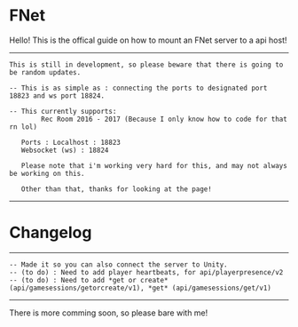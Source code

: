# FNet
Hello! This is the offical guide on how to mount an FNet server to a api host!

--------------------------------------------------------------------------------------

	This is still in development, so please beware that there is going to be random updates.

	-- This is as simple as : connecting the ports to designated port 18823 and ws port 18824.

	-- This currently supports: 
	        Rec Room 2016 - 2017 (Because I only know how to code for that rn lol)

   	   Ports : Localhost : 18823 
   	   Websocket (ws) : 18824
	   
	   Please note that i'm working very hard for this, and may not always be working on this.
	   
	   Other than that, thanks for looking at the page!

--------------------------------------------------------------------------------------

# Changelog
--------------------------------------------------------------------------------------
	-- Made it so you can also connect the server to Unity.
	-- (to do) : Need to add player heartbeats, for api/playerpresence/v2
	-- (to do) : Need to add *get or create* (api/gamesessions/getorcreate/v1), *get* (api/gamesessions/get/v1)
--------------------------------------------------------------------------------------

There is more comming soon, so please bare with me!
